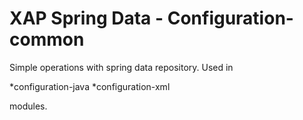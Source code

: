XAP Spring Data - Configuration-common
=======
Simple operations with spring data repository. Used in 

*configuration-java
*configuration-xml

modules.
